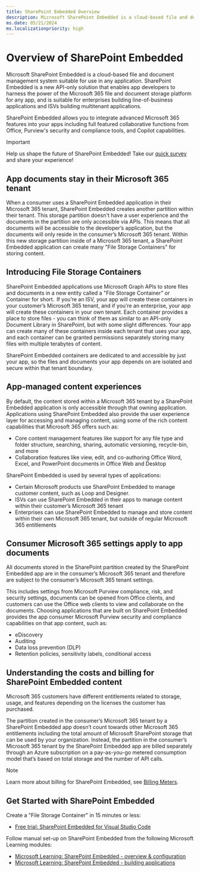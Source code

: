 ```yaml
---
title: SharePoint Embedded Overview
description: Microsoft SharePoint Embedded is a cloud-based file and document management system suitable for use in any application. SharePoint Embedded is a new API-only solution that enables app developers to harness the power of the Microsoft 365 file and document storage platform for any app, and is suitable for enterprises building line-of-business applications and ISVs building multitenant applications.
ms.date: 05/21/2024
ms.localizationpriority: high
---
```


# Overview of SharePoint Embedded

Microsoft SharePoint Embedded is a cloud-based file and document management system suitable for use in any application. SharePoint Embedded is a new API-only solution that enables app developers to harness the power of the Microsoft 365 file and document storage platform for any app, and is suitable for enterprises building line-of-business applications and ISVs building multitenant applications.

SharePoint Embedded allows you to integrate advanced Microsoft 365 features into your apps including full featured collaborative functions from Office, Purview's security and compliance tools, and Copilot capabilities.



> [!IMPORTANT]
Help us shape the future of SharePoint Embedded!
Take our [quick survey](https://forms.microsoft.com/r/1YpGd2pAUS) and share your experience!



## App documents stay in their Microsoft 365 tenant

When a consumer uses a SharePoint Embedded application in their Microsoft 365 tenant, SharePoint Embedded creates another partition within their tenant. This storage partition doesn't have a user experience and the documents in the partition are only accessible via APIs. This means that all documents will be accessible to the developer’s application, but the documents will only reside in the consumer’s Microsoft 365 tenant. Within this new storage partition inside of a Microsoft 365 tenant, a SharePoint Embedded application can create many "File Storage Containers" for storing content.

## Introducing File Storage Containers

SharePoint Embedded applications use Microsoft Graph APIs to store files and documents in a new entity called a "File Storage Container” or Container for short.  If you’re an ISV, your app will create these containers in your customer’s Microsoft 365 tenant, and if you’re an enterprise, your app will create these containers in your own tenant. Each container provides a place to store files - you can think of them as similar to an API-only Document Library in SharePoint, but with some slight differences. Your app can create many of these containers inside each tenant that uses your app, and each container can be granted permissions separately storing many files with multiple terabytes of content.

SharePoint Embedded containers are dedicated to and accessible by just your app, so the files and documents your app depends on are isolated and secure within that tenant boundary.

## App-managed content experiences

By default, the content stored within a Microsoft 365 tenant by a SharePoint Embedded application is only accessible through that owning application. Applications using SharePoint Embedded also provide the user experience layer for accessing and managing content, using some of the rich content capabilities that Microsoft 365 offers such as:

- Core content management features like support for any file type and folder structure, searching, sharing, automatic versioning, recycle-bin, and more
- Collaboration features like view, edit, and co-authoring Office Word, Excel, and PowerPoint documents in Office Web and Desktop

SharePoint Embedded is used by several types of applications:

- Certain Microsoft products use SharePoint Embedded to manage customer content, such as Loop and Designer.
- ISVs can use SharePoint Embedded in their apps to manage content within their customer’s Microsoft 365 tenant
- Enterprises can use SharePoint Embedded to manage and store content within their own Microsoft 365 tenant, but outside of regular Microsoft 365 entitlements

## Consumer Microsoft 365 settings apply to app documents

All documents stored in the SharePoint partition created by the SharePoint Embedded app are in the consumer’s Microsoft 365 tenant and therefore are subject to the consumer’s Microsoft 365 tenant settings.

This includes settings from Microsoft Purview compliance, risk, and security settings, documents can be opened from Office clients, and customers can use the Office web clients to view and collaborate on the documents. Choosing applications that are built on SharePoint Embedded provides the app consumer Microsoft Purview security and compliance capabilities on that app content, such as:

- eDiscovery
- Auditing
- Data loss prevention (DLP)
- Retention policies, sensitivity labels, conditional access

## Understanding the costs and billing for SharePoint Embedded content

Microsoft 365 customers have different entitlements related to storage, usage, and features depending on the licenses the customer has purchased.

The partition created in the consumer’s Microsoft 365 tenant by a SharePoint Embedded app doesn’t count towards other Microsoft 365 entitlements including the total amount of Microsoft SharePoint storage that can be used by your organization. Instead, the partition in the consumer’s Microsoft 365 tenant by the SharePoint Embedded app are billed separately through an Azure subscription on a pay-as-you-go metered consumption model that’s based on total storage and the number of API calls.

> [!NOTE]
> Learn more about billing for SharePoint Embedded, see [Billing Meters](concepts/admin-exp/billing/meters.md).

## Get Started with SharePoint Embedded

Create a "File Storage Container" in 15 minutes or less:

- [Free trial: SharePoint Embedded for Visual Studio Code](./getting-started/spembedded-for-vscode.md)

Follow manual set-up on SharePoint Embedded from the following Microsoft Learning modules:
- [Microsoft Learning: SharePoint Embedded - overview & configuration](/training/modules/sharepoint-embedded-setup)
- [Microsoft Learning: SharePoint Embedded - building applications](/training/modules/sharepoint-embedded-create-app)
